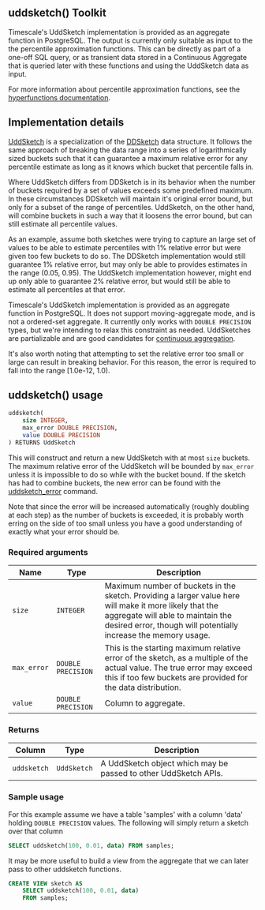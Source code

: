 ## uddsketch() <tag type="toolkit">Toolkit</tag>
Timescale's UddSketch implementation is provided as an aggregate function in
PostgreSQL. The output is currently only suitable as input to the
the percentile approximation functions. This can be directly as part of a one-off
SQL query, or as transient data stored in a Continuous Aggregate that is queried
later with these functions and using the UddSketch data as input.

For more information about percentile approximation functions, see the
[hyperfunctions documentation][hyperfunctions-percentile-approx].

## Implementation details

[UddSketch](https://arxiv.org/pdf/2004.08604.pdf) is a specialization of the
[DDSketch](https://arxiv.org/pdf/1908.10693.pdf) data structure.  It follows the
same approach of breaking the data range into a series of logarithmically sized
buckets such that it can guarantee a maximum relative error for any percentile
estimate as long as it knows which bucket that percentile falls in.

Where UddSketch differs from DDSketch is in its behavior when the number of buckets
required by a set of values exceeds some predefined maximum.  In these circumstances
DDSketch will maintain it's original error bound, but only for a subset of the
range of percentiles.  UddSketch, on the other hand, will combine buckets in such
a way that it loosens the error bound, but can still estimate all percentile values.

As an example, assume both sketches were trying to capture an large set of values
to be able to estimate percentiles with 1% relative error but were given too few
buckets to do so.  The DDSketch implementation would still guarantee 1% relative
error, but may only be able to provides estimates in the range (0.05, 0.95).  The
UddSketch implementation however, might end up only able to guarantee 2% relative
error, but would still be able to estimate all percentiles at that error.

Timescale's UddSketch implementation is provided as an aggregate function in
PostgreSQL. It does not support moving-aggregate mode, and is not a ordered-set
aggregate. It currently only works with `DOUBLE PRECISION` types, but we're
intending to relax this constraint as needed.  UddSketches are partializable and
are good candidates for [continuous aggregation](https://docs.timescale.com/latest/using-timescaledb/continuous-aggregates).

It's also worth noting that attempting to set the relative error too small or
large can result in breaking behavior.  For this reason, the error is required
to fall into the range [1.0e-12, 1.0).

## uddsketch() usage

```SQL ,ignore
uddsketch(
    size INTEGER,
    max_error DOUBLE PRECISION,
    value DOUBLE PRECISION
) RETURNS UddSketch
```

This will construct and return a new UddSketch with at most `size` buckets.
The maximum relative error of the UddSketch will be bounded by `max_error` unless
it is impossible to do so while with the bucket bound.  If the sketch has had to
combine buckets, the new error can be found with the [uddsketch_error](#error)
command.

Note that since the error will be increased automatically (roughly doubling at
each step) as the number of buckets is exceeded, it is probably worth erring on
the side of too small unless you have a good understanding of exactly what your
error should be.

### Required arguments
|Name| Type |Description|
|---|---|---|
| `size` | `INTEGER` | Maximum number of buckets in the sketch.  Providing a larger value here will make it more likely that the aggregate will able to maintain the desired error, though will potentially increase the memory usage. |
| `max_error` | `DOUBLE PRECISION` | This is the starting maximum relative error of the sketch, as a multiple of the actual value.  The true error may exceed this if too few buckets are provided for the data distribution. |
| `value` | `DOUBLE PRECISION` |  Column to aggregate.


### Returns

|Column|Type|Description|
|---|---|---|
| `uddsketch` | `UddSketch` | A UddSketch object which may be passed to other UddSketch APIs. |


### Sample usage
For this example assume we have a table 'samples' with a column 'data' holding
`DOUBLE PRECISION` values.  The following will simply return a sketch over that column

```SQL
SELECT uddsketch(100, 0.01, data) FROM samples;
```

It may be more useful to build a view from the aggregate that we can later pass
to other uddsketch functions.

```SQL
CREATE VIEW sketch AS
    SELECT uddsketch(100, 0.01, data)
    FROM samples;
```

[hyperfunctions-percentile-approx]: timescaledb/:currentVersion:/how-to-guides/hyperfunctions/percentile-approx/
